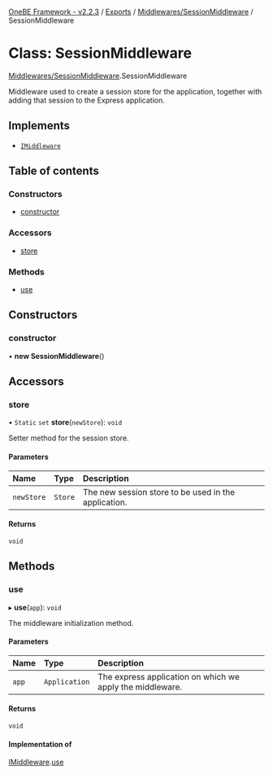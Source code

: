 [OneBE Framework - v2.2.3](../README.md) / [Exports](../modules.md) / [Middlewares/SessionMiddleware](../modules/Middlewares_SessionMiddleware.md) / SessionMiddleware

# Class: SessionMiddleware

[Middlewares/SessionMiddleware](../modules/Middlewares_SessionMiddleware.md).SessionMiddleware

Middleware used to create a session store for the application, together
with adding that session to the Express application.

## Implements

- [`IMiddleware`](../interfaces/Middlewares_IMiddleware.IMiddleware.md)

## Table of contents

### Constructors

- [constructor](Middlewares_SessionMiddleware.SessionMiddleware.md#constructor)

### Accessors

- [store](Middlewares_SessionMiddleware.SessionMiddleware.md#store)

### Methods

- [use](Middlewares_SessionMiddleware.SessionMiddleware.md#use)

## Constructors

### constructor

• **new SessionMiddleware**()

## Accessors

### store

• `Static` `set` **store**(`newStore`): `void`

Setter method for the session store.

#### Parameters

| Name | Type | Description |
| :------ | :------ | :------ |
| `newStore` | `Store` | The new session store to be used in the application. |

#### Returns

`void`

## Methods

### use

▸ **use**(`app`): `void`

The middleware initialization method.

#### Parameters

| Name | Type | Description |
| :------ | :------ | :------ |
| `app` | `Application` | The express application on which we apply the middleware. |

#### Returns

`void`

#### Implementation of

[IMiddleware](../interfaces/Middlewares_IMiddleware.IMiddleware.md).[use](../interfaces/Middlewares_IMiddleware.IMiddleware.md#use)
